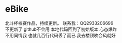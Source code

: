# eBike
北斗杯校赛作品，持续更新。
联系我：QQ2933206696  
不更新了 github不会用 本地代码回到了初始版本 心态爆炸  
不用同情我 也就几百行代码丢了而已 我去楼顶吹会风就好
